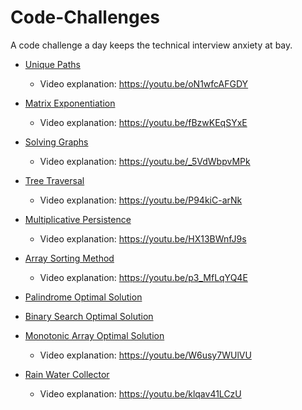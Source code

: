 # Code-Challenges
A code challenge a day keeps the technical interview anxiety at bay.

- [Unique Paths](https://repl.it/@LuWang1983/Unique-Paths)
  - Video explanation: https://youtu.be/oN1wfcAFGDY

- [Matrix Exponentiation](https://repl.it/@LuWang1983/MatrixExpo)
    - Video explanation: https://youtu.be/fBzwKEqSYxE

- [Solving Graphs](https://repl.it/@LuWang1983/Solving-Graphs#index.js)
  - Video explanation: https://youtu.be/_5VdWbpvMPk

- [Tree Traversal](https://repl.it/@LuWang1983/TreeTraversal)
  - Video explanation: https://youtu.be/P94kiC-arNk

- [Multiplicative Persistence](https://repl.it/@LuWang1983/MultiplicativePersistence#index.js)
  - Video explanation: https://youtu.be/HX13BWnfJ9s

- [Array Sorting Method](https://repl.it/@LuWang1983/PairSum)
  - Video explanation: https://youtu.be/p3_MfLqYQ4E

- [Palindrome Optimal Solution](https://repl.it/@LuWang1983/Palindrome#index.js)

- [Binary Search Optimal Solution](https://repl.it/@LuWang1983/Binary-Search#index.js)

- [Monotonic Array Optimal Solution](https://repl.it/@LuWang1983/isMonotonic#index.js)
  - Video explanation: https://youtu.be/W6usy7WUlVU

- [Rain Water Collector](https://repl.it/@LuWang1983/Rain-Water-Collector#index.js)
  - Video explanation: https://youtu.be/klqav41LCzU

